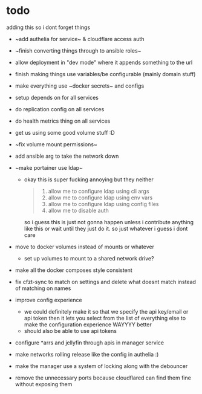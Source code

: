 # todo

adding this so i dont forget things

- ~add authelia for service~ & cloudflare access auth
- ~finish converting things through to ansible roles~
- allow deployment in "dev mode" where it appends something to the url
- finish making things use variables/be configurable (mainly domain stuff)
- make everything use ~docker secrets~ and configs
- setup depends on for all services
- do replication config on all services
- do health metrics thing on all services
- get us using some good volume stuff :D
- ~fix volume mount permissions~
- add ansible arg to take the network down
- ~make portainer use ldap~

  - okay this is super fucking annoying but they neither

    > 1. allow me to configure ldap using cli args
    > 2. allow me to configure ldap using env vars
    > 3. allow me to configure ldap using config files
    > 4. allow me to disable auth

    so i guess this is just not gonna happen unless i contribute anything like
    this or wait until they just do it. so just whatever i guess i dont care

- move to docker volumes instead of mounts or whatever
  - set up volumes to mount to a shared network drive?
- make all the docker composes style consistent
- fix cfzt-sync to match on settings and delete what doesnt match instead of
  matching on names
- improve config experience
  - we could definitely make it so that we specify the api key/email or api
    token then it lets you select from the list of everything else to make the
    configuration experience WAYYYY better
  - should also be able to use api tokens
- configure \*arrs and jellyfin through apis in manager service
- make networks rolling release like the config in authelia :)
- make the manager use a system of locking along with the debouncer
- remove the unnecessary ports because cloudflared can find them fine without
  exposing them
